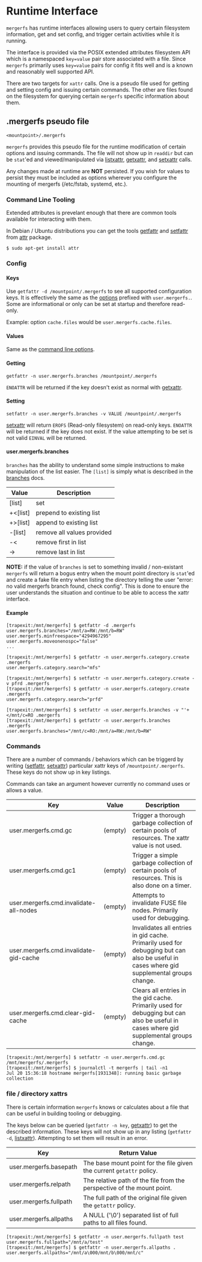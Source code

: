 # Runtime Interface

`mergerfs` has runtime interfaces allowing users to query certain
filesystem information, get and set config, and trigger certain
activities while it is running.

The interface is provided via the POSIX extended attributes filesystem
API which is a namespaced `key=value` pair store associated with a
file. Since `mergerfs` primarily uses `key=value` pairs for config it
fits well and is a known and reasonably well supported API.

There are two targets for `xattr` calls. One is a pseudo file used for
getting and setting config and issuing certain commands. The other are
files found on the filesystem for querying certain `mergerfs` specific
information about them.


## .mergerfs pseudo file

```
<mountpoint>/.mergerfs
```

`mergerfs` provides this pseudo file for the runtime modification of
certain options and issuing commands. The file will not show up in
`readdir` but can be `stat`'ed and viewed/manipulated via
[listxattr](http://linux.die.net/man/2/listxattr),
[getxattr](https://linux.die.net/man/2/getxattr), and
[setxattr](https://linux.die.net/man/2/setxattr) calls.

Any changes made at runtime are **NOT** persisted. If you wish for
values to persist they must be included as options wherever you
configure the mounting of mergerfs (/etc/fstab, systemd, etc.).


### Command Line Tooling

Extended attributes is prevelant enough that there are common tools
available for interacting with them.

In Debian / Ubuntu distributions you can get the tools
[getfattr](https://linux.die.net/man/1/getfattr) and
[setfattr](https://linux.die.net/man/1/setfattr) from
[attr](https://linux.die.net/man/5/attr) package.

```
$ sudo apt-get install attr
```


### Config

#### Keys

Use `getfattr -d /mountpoint/.mergerfs` to see all supported
configuration keys. It is effectively the same as the
[options](config/options.md) prefixed with `user.mergerfs.`. Some are
informational or only can be set at startup and therefore read-only.

Example: option `cache.files` would be `user.mergerfs.cache.files`.


#### Values

Same as the [command line options](config/options.md).


#### Getting

`getfattr -n user.mergerfs.branches /mountpoint/.mergerfs`

`ENOATTR` will be returned if the key doesn't exist as normal with
[getxattr](https://linux.die.net/man/2/getxattr).


#### Setting

`setfattr -n user.mergerfs.branches -v VALUE /mountpoint/.mergerfs`

[setxattr](https://linux.die.net/man/2/setxattr) will return `EROFS`
(Read-only filesystem) on read-only keys. `ENOATTR` will be returned
if the key does not exist. If the value attempting to be set is not
valid `EINVAL` will be returned.


#### user.mergerfs.branches

`branches` has the ability to understand some simple instructions to
make manipulation of the list easier. The `[list]` is simply what is
described in the [branches](config/branches.md) docs.

| Value    | Description                |
| -------- | -------------------------- |
| [list]   | set                        |
| +<[list] | prepend to existing list   |
| +>[list] | append to existing list    |
| -[list]  | remove all values provided |
| -<       | remove first in list       |
| ->       | remove last in list        |

**NOTE:** if the value of `branches` is set to something invalid /
non-existant `mergerfs` will return a bogus entry when the mount point
directory is `stat`'ed and create a fake file entry when listing the
directory telling the user "error: no valid mergerfs branch found,
check config". This is done to ensure the user understands the
situation and continue to be able to access the xattr interface.


#### Example

```
[trapexit:/mnt/mergerfs] $ getfattr -d .mergerfs
user.mergerfs.branches="/mnt/a=RW:/mnt/b=RW"
user.mergerfs.minfreespace="4294967295"
user.mergerfs.moveonenospc="false"
...

[trapexit:/mnt/mergerfs] $ getfattr -n user.mergerfs.category.create .mergerfs
user.mergerfs.category.search="mfs"

[trapexit:/mnt/mergerfs] $ setfattr -n user.mergerfs.category.create -v pfrd .mergerfs
[trapexit:/mnt/mergerfs] $ getfattr -n user.mergerfs.category.create .mergerfs
user.mergerfs.category.search="prfd"

[trapexit:/mnt/mergerfs] $ setfattr -n user.mergerfs.branches -v "'+</mnt/c=RO .mergerfs
[trapexit:/mnt/mergerfs] $ getfattr -n user.mergerfs.branches .mergerfs
user.mergerfs.branches="/mnt/c=RO:/mnt/a=RW:/mnt/b=RW"
```

### Commands

There are a number of commands / behaviors which can be triggerd by
writing ([setfattr](https://linux.die.net/man/1/setfattr),
[setxattr](https://linux.die.net/man/2/setxattr)) particular xattr
keys of `/mountpoint/.mergerfs`. These keys do not show up in key
listings.

Commands can take an argument however currently no command uses or
allows a value.

| Key | Value | Description |
| --- | ----- | ----------- |
| user.mergerfs.cmd.gc | (empty) |Trigger a thorough garbage collection of certain pools of resources. The xattr value is not used. |
| user.mergerfs.cmd.gc1 | (empty) | Trigger a simple garbage collection of certain pools of resources. This is also done on a timer. |
| user.mergerfs.cmd.invalidate-all-nodes | (empty) | Attempts to invalidate FUSE file nodes. Primarily used for debugging. |
| user.mergerfs.cmd.invalidate-gid-cache | (empty) | Invalidates all entries in gid cache. Primarily used for debugging but can also be useful in cases where gid supplemental groups change. |
| user.mergerfs.cmd.clear-gid-cache | (empty) | Clears all entries in the gid cache. Primarily used for debugging but can also be useful in cases where gid supplemental groups change. |

```
[trapexit:/mnt/mergerfs] $ setfattr -n user.mergerfs.cmd.gc /mnt/mergerfs/.mergerfs
[trapexit:/mnt/mergerfs] $ journalctl -t mergerfs | tail -n1
Jul 20 15:36:18 hostname mergerfs[1931348]: running basic garbage collection
```


### file / directory xattrs

There is certain information `mergerfs` knows or calculates about a
file that can be useful in building tooling or debugging.

The keys below can be queried (`getfattr -n key`,
[getxattr](http://linux.die.net/man/2/getxattr)) to get the described
information. These keys will not show up in any listing (`getfattr
-d`, [listxattr](https://linux.die.net/man/2/listxattr)). Attempting
to set them will result in an error.

| Key | Return Value |
| --- | ------------ |
| user.mergerfs.basepath | The base mount point for the file given the current `getattr` policy. |
| user.mergerfs.relpath | The relative path of the file from the perspective of the mount point. |
| user.mergerfs.fullpath | The full path of the original file given the `getattr` policy. |
| user.mergerfs.allpaths | A NULL ('\0') separated list of full paths to all files found. |


```
[trapexit:/mnt/mergerfs] $ getfattr -n user.mergerfs.fullpath test
user.mergerfs.fullpath="/mnt/a/test"
[trapexit:/mnt/mergerfs] $ getfattr -n user.mergerfs.allpaths .
user.mergerfs.allpaths="/mnt/a\000/mnt/b\000/mnt/c"
```
